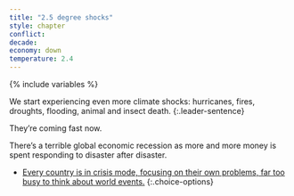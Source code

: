 ```yaml
---
title: "2.5 degree shocks"
style: chapter
conflict: 
decade: 
economy: down
temperature: 2.4
---
```


{% include variables %}


We start experiencing even more climate shocks: hurricanes, fires, droughts, flooding, animal and insect death. 
{:.leader-sentence}

They’re coming fast now.

There’s a terrible global economic recession as more and more money is spent responding to disaster after disaster.

- [Every country is in crisis mode, focusing on their own problems, far too busy to think about world events.](chapter_late-stage-geo-engineering.html)
{:.choice-options}

